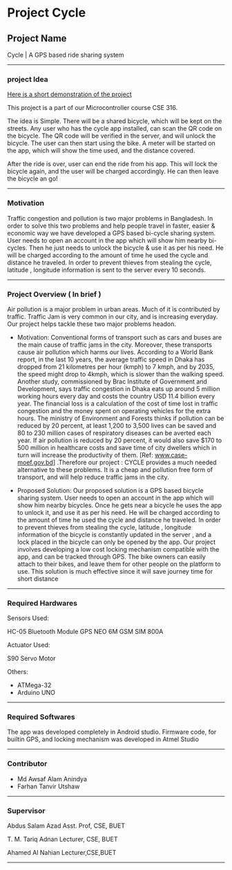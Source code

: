 # Project Cycle

## Project Name
Cycle | A  GPS based ride sharing system

---

### project Idea

[Here is a short demonstration of the project](https://youtu.be/ENsszsuazMk)

This project is a part of our Microcontroller course CSE 316.

The idea is Simple. There will be a shared bicycle, which will be kept on the streets. Any user who has the cycle app installed, can scan the QR code on the bicycle. The QR code will be verified in the server, and will unlock the bicycle. The user can then start using the bike. A meter will be started on the app, which will show the time used, and the distance covered. 

After the ride is over, user can end the ride from his app. This will lock the bicycle again, and the user will be charged accordingly. He can then leave the bicycle an go!

------

### Motivation 

Traffic congestion and pollution is two major problems in Bangladesh. In order to solve this two problems and help people  travel in faster, easier & economic way we have developed a GPS based bi-cycle sharing system. User needs to open an account in the app which will show him nearby bi-cycles. Then he just needs to unlock the bicycle & use it as per his need. He will be charged according to  the amount of time he  used the cycle and distance he traveled. In order to prevent thieves from stealing the cycle, latitude , longitude information is sent to the server every 10 seconds.  

--------

### Project Overview ( In brief )

Air pollution is a major problem in urban areas. Much of it is contributed by traffic. Traffic Jam is very common in our city, and is increasing everyday. Our project helps tackle these two major problems headon.

- Motivation: Conventional forms of transport such as cars and buses are the main cause of traffic jams in the city. Moreover, these transports cause air pollution which harms our lives. According to a World Bank report, in the last 10 years, the average traffic speed in Dhaka has dropped from 21 kilometres per hour (kmph) to 7 kmph, and by 2035, the speed might drop to 4kmph, which is slower than the walking speed. Another study, commissioned by Brac Institute of Government and Development, says traffic congestion in Dhaka eats up around 5 million working hours every day and costs the country USD 11.4 billion every year. The financial loss is a calculation of the cost of time lost in traffic congestion and the money spent on operating vehicles for the extra hours. The ministry of Environment and Forests thinks if pollution can be reduced by 20 percent, at least 1,200 to 3,500 lives can be saved and 80 to 230 million cases of respiratory diseases can be averted each year. If air pollution is reduced by 20 percent, it would also save $170 to 500 million in healthcare costs and save time of city dwellers which in turn will increase the productivity of them. [Ref: www.case-moef.gov.bd] .Therefore our project : CYCLE provides a much needed alternative to these problems. It is a cheap and pollution free form of transport, and will help reduce traffic jams in the city.

- Proposed Solution: Our proposed solution is  a GPS based bicycle sharing system. User needs to open an account in the app which will show him nearby bicycles. Once he gets near a bicycle he uses the app to unlock it, and use it as per his need. He will be charged according to the amount of time he used the cycle and distance he traveled. In order to prevent thieves from stealing the cycle, latitude , longitude information of the bicycle is constantly updated in the server , and a lock placed in the bicycle can only be opened by the app. Our project involves developing a low cost locking mechanism compatible with the app, and can be tracked through GPS. The bike owners can easily attach to their bikes, and leave them for other people on the platform to use. This solution is much effective since it will save journey time for short distance 


-----------------

### Required Hardwares

Sensors Used:

HC-05 Bluetooth Module
GPS NEO 6M
GSM SIM 800A
    
Actuator Used:

S90 Servo Motor

Others:

- ATMega-32
- Arduino UNO

-----------------

### Required Softwares

The app was developed completely in Android studio.
Firmware code, for builtin GPS, and locking mechanism was developed in Atmel Studio

-----------------

### Contributor

- Md Awsaf Alam Anindya
- Farhan Tanvir Utshaw

------

### Supervisor 

Abdus Salam Azad 
Asst. Prof, CSE, BUET  

T. M. Tariq Adnan 
Lecturer, CSE, BUET

Ahamed Al Nahian 
Lecturer,CSE,BUET

-----------------
